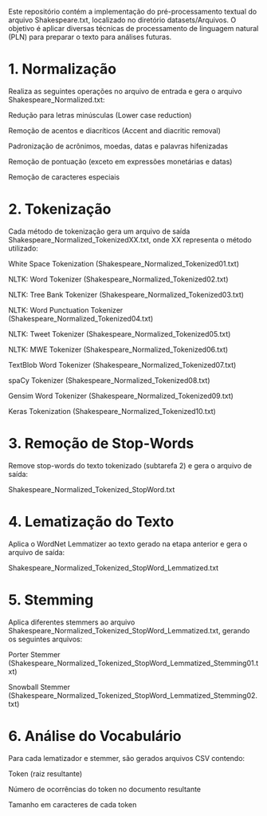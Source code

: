 Este repositório contém a implementação do pré-processamento textual do arquivo Shakespeare.txt, localizado no diretório datasets/Arquivos. O objetivo é aplicar diversas técnicas de processamento de linguagem natural (PLN) para preparar o texto para análises futuras.

# 1. Normalização

Realiza as seguintes operações no arquivo de entrada e gera o arquivo Shakespeare_Normalized.txt:

Redução para letras minúsculas (Lower case reduction)

Remoção de acentos e diacríticos (Accent and diacritic removal)

Padronização de acrônimos, moedas, datas e palavras hifenizadas

Remoção de pontuação (exceto em expressões monetárias e datas)

Remoção de caracteres especiais

# 2. Tokenização

Cada método de tokenização gera um arquivo de saída Shakespeare_Normalized_TokenizedXX.txt, onde XX representa o método utilizado:

White Space Tokenization (Shakespeare_Normalized_Tokenized01.txt)

NLTK: Word Tokenizer (Shakespeare_Normalized_Tokenized02.txt)

NLTK: Tree Bank Tokenizer (Shakespeare_Normalized_Tokenized03.txt)

NLTK: Word Punctuation Tokenizer (Shakespeare_Normalized_Tokenized04.txt)

NLTK: Tweet Tokenizer (Shakespeare_Normalized_Tokenized05.txt)

NLTK: MWE Tokenizer (Shakespeare_Normalized_Tokenized06.txt)

TextBlob Word Tokenizer (Shakespeare_Normalized_Tokenized07.txt)

spaCy Tokenizer (Shakespeare_Normalized_Tokenized08.txt)

Gensim Word Tokenizer (Shakespeare_Normalized_Tokenized09.txt)

Keras Tokenization (Shakespeare_Normalized_Tokenized10.txt)

# 3. Remoção de Stop-Words

Remove stop-words do texto tokenizado (subtarefa 2) e gera o arquivo de saída:

Shakespeare_Normalized_Tokenized_StopWord.txt

# 4. Lematização do Texto

Aplica o WordNet Lemmatizer ao texto gerado na etapa anterior e gera o arquivo de saída:

Shakespeare_Normalized_Tokenized_StopWord_Lemmatized.txt

# 5. Stemming

Aplica diferentes stemmers ao arquivo Shakespeare_Normalized_Tokenized_StopWord_Lemmatized.txt, gerando os seguintes arquivos:

Porter Stemmer (Shakespeare_Normalized_Tokenized_StopWord_Lemmatized_Stemming01.txt)

Snowball Stemmer (Shakespeare_Normalized_Tokenized_StopWord_Lemmatized_Stemming02.txt)

# 6. Análise do Vocabulário

Para cada lematizador e stemmer, são gerados arquivos CSV contendo:

Token (raiz resultante)

Número de ocorrências do token no documento resultante

Tamanho em caracteres de cada token
